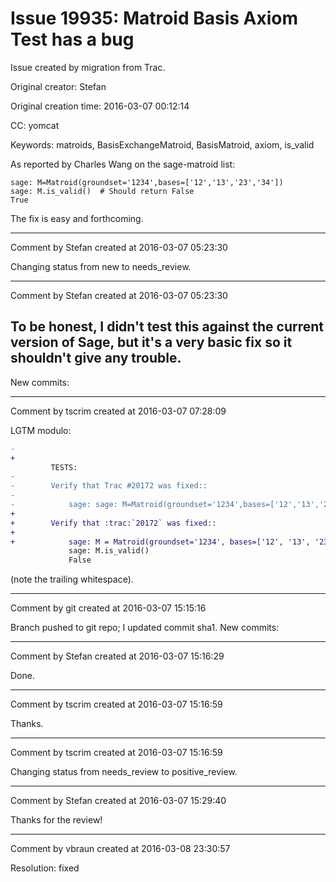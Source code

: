 # Issue 19935: Matroid Basis Axiom Test has a bug

Issue created by migration from Trac.

Original creator: Stefan

Original creation time: 2016-03-07 00:12:14

CC:  yomcat

Keywords: matroids, BasisExchangeMatroid, BasisMatroid, axiom, is_valid

As reported by Charles Wang on the sage-matroid list:


```
sage: M=Matroid(groundset='1234',bases=['12','13','23','34'])
sage: M.is_valid()  # Should return False
True
```


The fix is easy and forthcoming.


---

Comment by Stefan created at 2016-03-07 05:23:30

Changing status from new to needs_review.


---

Comment by Stefan created at 2016-03-07 05:23:30

To be honest, I didn't test this against the current version of Sage, but it's a very basic fix so it shouldn't give any trouble.
----
New commits:


---

Comment by tscrim created at 2016-03-07 07:28:09

LGTM modulo:

```diff
-            
+
         TESTS:
-        
-        Verify that Trac #20172 was fixed::
-
-            sage: sage: M=Matroid(groundset='1234',bases=['12','13','23','34'])         
+
+        Verify that :trac:`20172` was fixed::
+
+            sage: M = Matroid(groundset='1234', bases=['12', '13', '23', '34'])
             sage: M.is_valid()
             False
```

(note the trailing whitespace).


---

Comment by git created at 2016-03-07 15:15:16

Branch pushed to git repo; I updated commit sha1. New commits:


---

Comment by Stefan created at 2016-03-07 15:16:29

Done.


---

Comment by tscrim created at 2016-03-07 15:16:59

Thanks.


---

Comment by tscrim created at 2016-03-07 15:16:59

Changing status from needs_review to positive_review.


---

Comment by Stefan created at 2016-03-07 15:29:40

Thanks for the review!


---

Comment by vbraun created at 2016-03-08 23:30:57

Resolution: fixed
